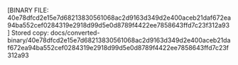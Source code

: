 [BINARY FILE: 40e78dfcd2e15e7d68213830561068ac2d9163d349d2e400aceb21daf672ea94ba552cef0284319e2918d99d5e0d8789f4422ee7858643ffd7c23f312a93]
Stored copy: docs/converted-binary/40e78dfcd2e15e7d68213830561068ac2d9163d349d2e400aceb21daf672ea94ba552cef0284319e2918d99d5e0d8789f4422ee7858643ffd7c23f312a93
